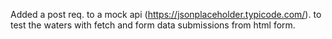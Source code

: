 Added a post req. to a mock api (https://jsonplaceholder.typicode.com/).
to test the waters with fetch and form data submissions from html form.

